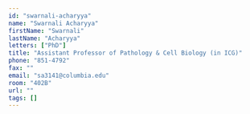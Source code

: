 ```yaml
---
id: "swarnali-acharyya"
name: "Swarnali Acharyya"
firstName: "Swarnali"
lastName: "Acharyya"
letters: ["PhD"]
title: "Assistant Professor of Pathology & Cell Biology (in ICG)"
phone: "851-4792"
fax: ""
email: "sa3141@columbia.edu"
room: "402B"
url: ""
tags: []
---
```


